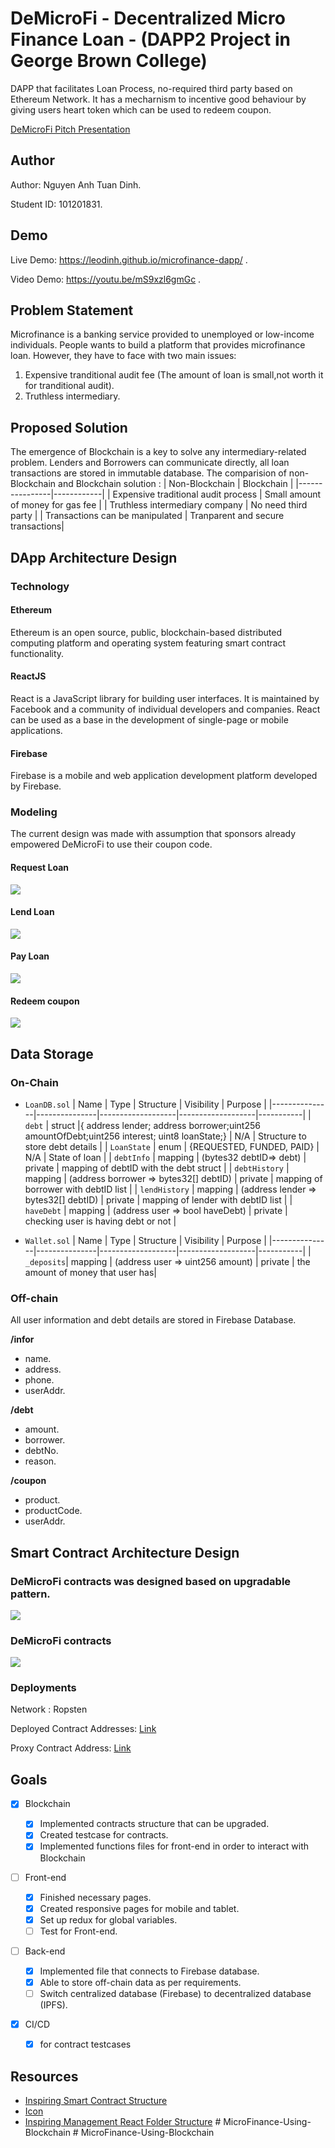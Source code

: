 # DeMicroFi - Decentralized Micro Finance Loan - (DAPP2 Project in George Brown College)

DAPP that facilitates Loan Process, no-required third party based on Ethereum Network. It has a mecharnism to incentive good behaviour by giving users heart token which can be used to redeem coupon.

[DeMicroFi Pitch Presentation](https://slides.com/leodinh/deck)

## Author
Author: Nguyen Anh Tuan Dinh.

Student ID: 101201831.

## Demo

Live Demo: https://leodinh.github.io/microfinance-dapp/ .

Video Demo: https://youtu.be/mS9xzl6gmGc .

## Problem Statement

Microfinance is a banking service provided to unemployed or low-income individuals. People wants to build a platform that provides microfinance loan. However, they have to face with two main issues:

1. Expensive tranditional audit fee (The amount of loan is small,not worth it for tranditional audit).
2. Truthless intermediary.

## Proposed Solution

The emergence of Blockchain is a key to solve any intermediary-related problem. Lenders and Borrowers can communicate directly, all loan transactions are stored in immutable database.
The comparision of non-Blockchain and Blockchain solution :
| Non-Blockchain | Blockchain |
|----------------|------------|
| Expensive traditional audit process | Small amount of money for gas fee |
| Truthless intermediary company | No need third party |
| Transactions can be manipulated | Tranparent and secure transactions|

## DApp Architecture Design

### Technology

#### Ethereum

Ethereum is an open source, public, blockchain-based distributed computing platform and operating system featuring smart contract functionality.

#### ReactJS

React is a JavaScript library for building user interfaces. It is maintained by Facebook and a community of individual developers and companies. React can be used as a base in the development of single-page or mobile applications.

#### Firebase

Firebase is a mobile and web application development platform developed by Firebase.

### Modeling

The current design was made with assumption that sponsors already empowered DeMicroFi to use their coupon code.

#### Request Loan

![](./documentation/image/sequenceRequest.png)

#### Lend Loan

![](./documentation/image/sequenceLend.png)

#### Pay Loan

![](./documentation/image/sequencePayment.png)

#### Redeem coupon

![](./documentation/image/sequenceRedeem.png)

## Data Storage

### On-Chain

- `LoanDB.sol`
  | Name | Type | Structure | Visibility | Purpose |
  |---------------|---------------|-------------------|-------------------|-----------|
  | `debt` | struct |{ address lender; address borrower;uint256 amountOfDebt;uint256 interest; uint8 loanState;} | N/A | Structure to store debt details |
  | `LoanState` | enum | {REQUESTED, FUNDED, PAID} | N/A | State of loan |
  | `debtInfo` | mapping | (bytes32 debtID=> debt) | private | mapping of debtID with the debt struct |
  | `debtHistory` | mapping | (address borrower => bytes32[] debtID) | private | mapping of borrower with debtID list |
  | `lendHistory` | mapping | (address lender => bytes32[] debtID) | private | mapping of lender with debtID list |
  | `haveDebt` | mapping | (address user => bool haveDebt) | private | checking user is having debt or not |

- `Wallet.sol`
  | Name | Type | Structure | Visibility | Purpose |
  |---------------|---------------|-------------------|-------------------|-----------|
  | `_deposits`| mapping | (address user => uint256 amount) | private | the amount of money that user has|

### Off-chain

All user information and debt details are stored in Firebase Database.

**/infor**

- name.
- address.
- phone.
- userAddr.

**/debt**

- amount.
- borrower.
- debtNo.
- reason.

**/coupon**

- product.
- productCode.
- userAddr.

## Smart Contract Architecture Design

### DeMicroFi contracts was designed based on upgradable pattern.

![](./documentation/image/upgradablePattern.png)

### DeMicroFi contracts

![](./documentation/image/contractarchitecture.png)

### Deployments

Network : Ropsten

Deployed Contract Addresses: [Link](./ropsten_deploy_info.txt)

Proxy Contract Address: [Link](https://ropsten.etherscan.io/address/0x6a961cd4488cbcf843e9d2d26a4b8f79bdd1e0bb)

## Goals

- [x] Blockchain

  - [x] Implemented contracts structure that can be upgraded.
  - [x] Created testcase for contracts.
  - [x] Implemented functions files for front-end in order to interact with Blockchain

- [ ] Front-end

  - [x] Finished necessary pages.
  - [x] Created responsive pages for mobile and tablet.
  - [x] Set up redux for global variables.
  - [ ] Test for Front-end.

- [ ] Back-end

  - [x] Implemented file that connects to Firebase database.
  - [x] Able to store off-chain data as per requirements.
  - [ ] Switch centralized database (Firebase) to decentralized database (IPFS).

- [x] CI/CD

  - [x] for contract testcases

## Resources

- [Inspiring Smart Contract Structure](https://github.com/swop-io/core-contracts)
- [Icon](https://www.flaticon.com/)
- [Inspiring Management React Folder Structure](https://www.udemy.com/course/react-the-complete-guide-incl-redux/learn/lecture/8226862#overview)
#   M i c r o F i n a n c e - U s i n g - B l o c k c h a i n  
 #   M i c r o F i n a n c e - U s i n g - B l o c k c h a i n  
 